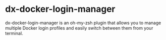 # dx-docker-login-manager
dx-docker-login-manager is an oh-my-zsh plugin that allows you to manage multiple Docker login profiles and easily switch between them from your terminal.
